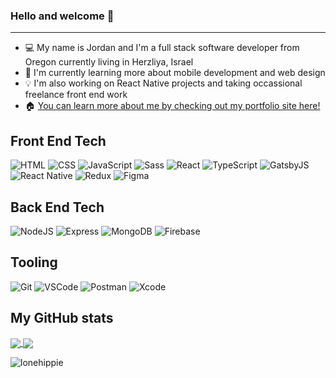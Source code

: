 ### Hello and welcome 👋
---

- 💻 My name is Jordan and I'm a full stack software developer from Oregon currently living in Herzliya, Israel
- 📑 I'm currently learning more about mobile development and web design
- 💡 I'm also working on React Native projects and taking occassional freelance front end work
- 🏠 [You can learn more about me by checking out my portfolio site here!](https://www.lonehippie.dev/)

## Front End Tech

![HTML](https://img.shields.io/badge/-HTML5-e34c26?logo=html5&logoColor=white)
![CSS](https://img.shields.io/badge/-CSS3-2965f1?logo=css3&logoColor=white)
![JavaScript](https://img.shields.io/badge/-JavaScript-f0db4f?logo=javascript&logoColor=white)
![Sass](https://img.shields.io/badge/-Sass-CD6799?logo=sass&logoColor=white)
![React](https://img.shields.io/badge/-React-61DAFB?logo=react&logoColor=white)
![TypeScript](https://img.shields.io/badge/-TypeScript-007acc?logo=javascript&logoColor=white)
![GatsbyJS](https://img.shields.io/badge/-GastbyJS-663399)
![React Native](https://img.shields.io/badge/-React%20Native-61DAFB?logo=react&logoColor=white)
![Redux](https://img.shields.io/badge/-Redux-61DAFB?logo=redux&logoColor=white)
![Figma](https://img.shields.io/badge/-Figma-0cb47c?logo=figma&logoColor=white)

## Back End Tech

![NodeJS](https://img.shields.io/badge/-NodeJS-3c873a?logo=nodedotjs&logoColor=white)
![Express](https://img.shields.io/badge/-Express-3c873a?logo=express&logoColor=white)
![MongoDB](https://img.shields.io/badge/-MongoDB-4DB33D?logo=mongodb&logoColor=white)
![Firebase](https://img.shields.io/badge/-Firebase-F6820D?logo=firebase&logoColor=white)

## Tooling

![Git](https://img.shields.io/badge/-Git-F05032?logo=git&logoColor=white)
![VSCode](https://img.shields.io/badge/-VSCode-007ACC?logo=visualstudiocode&logoColor=white)
![Postman](https://img.shields.io/badge/-Postman-FF6C37?logo=postman&logoColor=white)
![Xcode](https://img.shields.io/badge/-Xcode-147EFB?logo=xcode&logoColor=white)

## My GitHub stats

<a href="https://github.com/anuraghazra/github-readme-stats">
  <img align="center" src="https://github-readme-stats.vercel.app/api/top-langs/?username=LoneHippie&theme=tokyonight&layout=compact" />
</a>
<a href="https://github.com/anuraghazra/github-readme-stats">
  <img align="center" src="https://github-readme-stats.vercel.app/api?username=LoneHippie&theme=tokyonight&show_icons=true" />
</a>

<p align="left"> <img src="https://komarev.com/ghpvc/?username=lonehippie&label=Profile%20views&color=0e75b6&style=flat" alt="lonehippie" /> </p>
